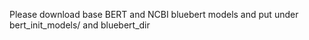 Please download base BERT and NCBI bluebert models and put under bert_init_models/ and bluebert_dir
